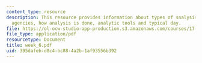 ```yaml
---
content_type: resource
description: This resource provides information about types of snalysis, major analytic
  agencies, how analysis is done, analytic tools and typical day.
file: https://ol-ocw-studio-app-production.s3.amazonaws.com/courses/17-908-reading-seminar-in-social-science-intelligence-and-national-security-fall-2005/395dafebd8c4bc884a2b1af93556b392_week_6.pdf
file_type: application/pdf
resourcetype: Document
title: week_6.pdf
uid: 395dafeb-d8c4-bc88-4a2b-1af93556b392
---
```

